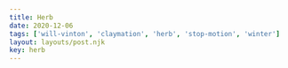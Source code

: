```yaml
---
title: Herb
date: 2020-12-06
tags: ['will-vinton', 'claymation', 'herb', 'stop-motion', 'winter']
layout: layouts/post.njk
key: herb
---
```


